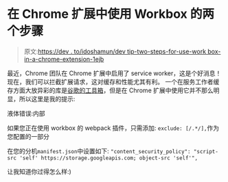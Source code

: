 # 在 Chrome 扩展中使用 Workbox 的两个步骤

> 原文:[https://dev . to/idoshamun/dev tip-two-steps-for-use-work box-in-a-chrome-extension-1ejb](https://dev.to/idoshamun/devtip-two-steps-for-using-workbox-in-a-chrome-extension-1ejb)

最近，Chrome 团队在 Chrome 扩展中启用了 service worker，这是个好消息！现在，我们可以拦截扩展请求，这对缓存和性能尤其有利。
一个在服务工作者缓存方面大放异彩的库是[谷歌的工具箱](https://developers.google.com/web/tools/workbox/)，但是在 Chrome 扩展中使用它并不那么明显，所以这里是我的提示:

液体错误:内部

如果您正在使用 workbox 的 webpack 插件，只需添加:
`exclude: [/.*/],`作为您配置的一部分

在您的分机`manifest.json`中设置如下:
`"content_security_policy": "script-src 'self' https://storage.googleapis.com; object-src 'self'",`

让我知道你过得怎么样:)